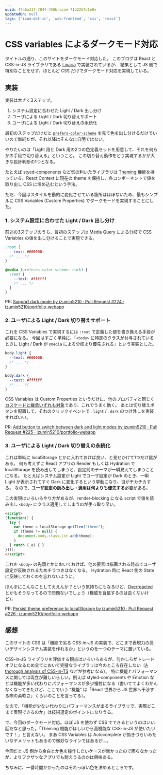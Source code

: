 ```yaml
---
uuid: 47a6a317-7844-490b-acae-71b2257d1e0e
updatedOn: null
tags: ['izum-dot-in', 'web-frontend', 'css', 'react']
---
```


# CSS variables によるダークモード対応

タイトルの通り、このサイトをダークモード対応した。
このブログは React と CSS-in-JS ライブラリである [Linaria](https://linaria.dev/) で実装されているが、
結果として JS 側で特別なことをせず、ほとんど CSS だけでダークモード対応を実現している。

## 実装
実装は大きく3ステップ。

1. システム設定に合わせた Light / Dark 出し分け
1. ユーザによる Light / Dark 切り替えサポート
1. ユーザによる Light / Dark 切り替えの永続化

最初のステップだけだと [`prefers-color-scheme`](https://developer.mozilla.org/en-US/docs/Web/CSS/@media/prefers-color-scheme) を見て色を出し分けるだけでいいので単純だが、それ以降はそんなに自明ではない。

やりたいのは「Light 用と Dark 用の2つの色定義セットを用意して、それを何らかの手段で切り替える」ということ。
この切り替え動作をどう実現するかが大きな設計判断の1つとなる。

たとえば styed-components など気の利いたライブラリは [Theming 機能](https://styled-components.com/docs/advanced#theming)を持っている。React Context に現在の theme を保持し、各コンポーネントで値を取り出し CSS に埋め込むという手法。

ただ、今回はスタイルを動的に変化させている箇所はほぼないため、最もシンプルに CSS Variables (Custom Properties) でダークモードを実現することにした。

### 1. システム設定に合わせた Light / Dark 出し分け

前述の3ステップのうち、最初のステップは Media Query による分岐で CSS Variables の値を出し分けることで実現できる。

```css
:root {
  --text: #000000;
  /* ... */
}

@media (preferes-color-scheme: dark) {
  :root {
    --text: #ffffff
    /* ... */
  }
}
```

PR: [Support dark mode by izumin5210 · Pull Request \#224 · izumin5210/portfolio\-webapp](https://github.com/izumin5210/portfolio-webapp/pull/224)


### 2. ユーザによる Light / Dark 切り替えサポート
これを CSS Variables で実現するには `:root` で定義した値を書き換える手段が必要になる。
今回はすごく単純に、「`<body>` に特定のクラスが付与されているときに Light / Dark が `@media` による分岐より優先される」という実装とした。

```css
body.light {
  --text: #000000;
  /* ... */
}

body.dark {
  --text: #ffffff
  /* ... */
}
```

CSS Variables は Custom Properties というだけに、他のプロパティと同じく[カスケードと継承いずれも対象](https://developer.mozilla.org/en-US/docs/Web/CSS/Using_CSS_custom_properties#inheritance_of_custom_properties)であり、これでうまく動く。
あとは切り替えボタンを配置して、それのクリックイベントで `.light` / `.dark` のつけ外しを実装すればいい。

PR: [Add button to switch between dark and light modes by izumin5210 · Pull Request \#225 · izumin5210/portfolio\-webapp](https://github.com/izumin5210/portfolio-webapp/pull/225)

### 3. ユーザによる Light / Dark 切り替えの永続化
これは単純に localStorage とかに入れておけば良い、と見せかけて1つだけ罠がある。
何も考えずに React アプリの Render もしくは Hydration で localStorage を読み出してしまうと、設定前のテーマが一瞬見えてしまうことになる。
たとえばシステム設定が Light でユーザ設定が Dark のとき、一瞬 Light が表示されてすぐ Dark に変化するという挙動になり、目がチカチカする。
なので、**ユーザ設定の読み出し・適用は何よりも優先する**必要がある。

この実現はいろいろやり方があるが、render-blocking になる script で値を読み出し `<body>` にクラス適用してしまうのが手っ取り早い。

```html
<script>
(function() {
  try {
    var theme = localStorage.getItem("theme");
    if (theme != null) {
      document.body.classList.add(theme);
    }
  } catch (_e) { }
})();
</script>
```

これを `<body>` の先頭とかにおいておけば、他の要素は描画される時点でユーザ設定が反映されるためチラつきはなくなる。
Hydration 時に React 側の State に反映しておくのを忘れないように。

ほんまにこんなことしてええんか？という気持ちにもなるけど、[Overreacted](https://overreacted.io/) とかもそうなってるので問題ないでしょう（権威を盲信するのは良くないけど）。

PR: [Persist theme preference to localStorage by izumin5210 · Pull Request \#226 · izumin5210/portfolio\-webapp](https://github.com/izumin5210/portfolio-webapp/pull/226)


## 感想
このサイトの CSS は「機能で劣る CSS-in-JS の実装で、どこまで表現力の高いデザインシステム実装を作れるか」というのを一つのテーマに置いている。

CSS-in-JS ライブラリを評価する観点はいろいろあるが、何かしらがトレードオフになるため全てにおいて完璧なライブラリは今のところ存在しない（[A thorough analysis of CSS-in-TS](https://github.com/andreipfeiffer/css-in-js) などが参考になる）。
特に機能とパフォーマンスに関しては両立が難しいらしい。例えば styled-components や Emotion などは機能が多い代わりにパフォーマンスが多少犠牲になる（書いててよくわかんなくなってきたけど、ここでいう "機能" は「React 世界から JS 世界へ干渉する際の柔軟さ」くらいのことを言ってる）。

なので、「機能が少ない代わりにパフォーマンスが出るライブラリで、実際どこまで表現できるのか」は技術選定のポイントになりうる。

で、今回のダークモード対応。ほぼ JS を使わず CSS でできるというのはいい話だなと思った。「Theming 機能がほしいから高機能な CSS-in-JS が使いたいです！」と言えない。
まあ CSS Variables は Autocomplete が効きづらいみたいなデメリットもあるので微妙なラインではあるが…。

今回だと JS 側から余白とか色を操作したいケースが無かったので困らなかったが、よりフクザツなアプリでも耐えうるのかは興味ある。

ちなみに、一番時間かかったのはそれっぽい色を決めるところです。

